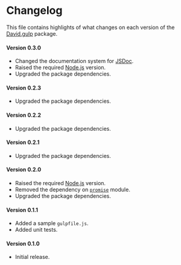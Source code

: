 # Changelog
This file contains highlights of what changes on each version of the [David.gulp](https://github.com/cedx/david.gulp) package.

#### Version 0.3.0
- Changed the documentation system for [JSDoc](http://usejsdoc.org).
- Raised the required [Node.js](http://nodejs.org) version.
- Upgraded the package dependencies.

#### Version 0.2.3
- Upgraded the package dependencies.

#### Version 0.2.2
- Upgraded the package dependencies.

#### Version 0.2.1
- Upgraded the package dependencies.

#### Version 0.2.0
- Raised the required [Node.js](http://nodejs.org) version.
- Removed the dependency on [`promise`](https://www.npmjs.com/package/promise) module.
- Upgraded the package dependencies.

#### Version 0.1.1
- Added a sample `gulpfile.js`.
- Added unit tests.

#### Version 0.1.0
- Initial release.
